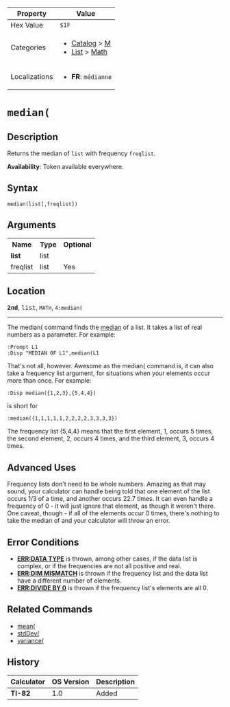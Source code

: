 | Property      | Value |
|---------------|-------|
| Hex Value     | `$1F`|
| Categories    | <ul><li>[Catalog](<../categories/Catalog.md>) > [M](<../categories/Catalog.md#M>)</li><li>[List](<../categories/List.md>) > [Math](<../categories/List.md#Math>)</li></ul> |
| Localizations | <ul><li><b>FR</b>: `médianne`</li></ul> |

# `median(`

## Description
Returns the median of `list` with frequency `freqlist`.


<b>Availability</b>: Token available everywhere.

## Syntax
`median(list[,freqlist])`

## Arguments
<table>
<tr><th>Name</th><th>Type</th><th>Optional</th></tr>

<tr><td><b>list</b></td><td>list</td><td></td></tr>

<tr><td>freqlist</td><td>list</td><td>Yes</td></tr>

</table>

## Location
<tt><kbd><b>2nd</b></kbd></tt>, <kbd>list</kbd>, `MATH`, `4:median(`
<hr>

The median( command finds the [median](https://en.wikipedia.org/wiki/Median) of a list. It takes a list of real numbers as a parameter. For example:

```ti-basic
:Prompt L1
:Disp "MEDIAN OF L1",median(L1
```

That's not all, however. Awesome as the median( command is, it can also take a frequency list argument, for situations when your elements occur more than once. For example:

```ti-basic
:Disp median({1,2,3},{5,4,4})
```

is short for

```ti-basic
:median({1,1,1,1,1,2,2,2,2,3,3,3,3})
```

The frequency list {5,4,4} means that the first element, 1, occurs 5 times, the second element, 2, occurs 4 times, and the third element, 3, occurs 4 times.

## Advanced Uses

Frequency lists don't need to be whole numbers. Amazing as that may sound, your calculator can handle being told that one element of the list occurs 1/3 of a time, and another occurs 22.7 times. It can even handle a frequency of 0 - it will just ignore that element, as though it weren't there. One caveat, though - if all of the elements occur 0 times, there's nothing to take the median of and your calculator will throw an error.

## Error Conditions

*   **[ERR:DATA TYPE](/errors#datatype)** is thrown, among other cases, if the data list is complex, or if the frequencies are not all positive and real.
*   **[ERR:DIM MISMATCH](/errors#dimmismatch)** is thrown if the frequency list and the data list have a different number of elements.
*   **[ERR:DIVIDE BY 0](/errors#divideby0)** is thrown if the frequency list's elements are all 0.

## Related Commands

*   [mean(](/mean)
*   [stdDev(](/stddev)
*   [variance(](/variance)

## History
| Calculator | OS Version | Description |
|------------|------------|-------------|
| <b>TI-82</b> | 1.0 | Added |


